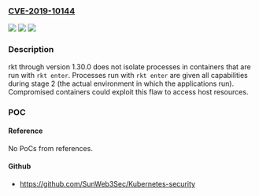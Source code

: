### [CVE-2019-10144](https://cve.mitre.org/cgi-bin/cvename.cgi?name=CVE-2019-10144)
![](https://img.shields.io/static/v1?label=Product&message=rkt&color=blue)
![](https://img.shields.io/static/v1?label=Version&message=%3D%201.30.0%20&color=brighgreen)
![](https://img.shields.io/static/v1?label=Vulnerability&message=CWE-250&color=brighgreen)

### Description

rkt through version 1.30.0 does not isolate processes in containers that are run with `rkt enter`. Processes run with `rkt enter` are given all capabilities during stage 2 (the actual environment in which the applications run). Compromised containers could exploit this flaw to access host resources.

### POC

#### Reference
No PoCs from references.

#### Github
- https://github.com/SunWeb3Sec/Kubernetes-security


